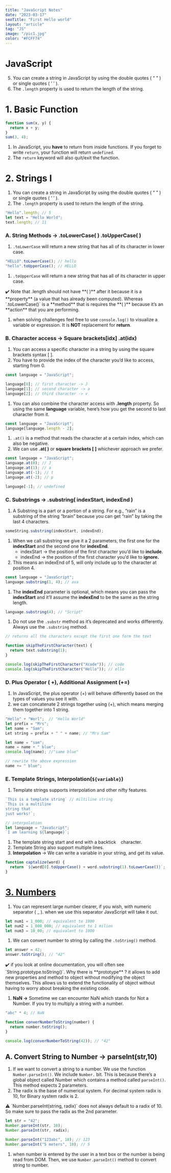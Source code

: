```yaml
---
title: "JavaScript Notes"
date: "2023-03-17"
seoTitle: "First Hello world"
layout: "article"
tag: "JS"
image: "/pic1.jpg"
color: "#FCFF74"
---
```


# JavaScript

5. You can create a string in JavaScript by using the double quotes ( “ ” ) or single quotes ( ‘ ’ ).
6. The `.length` property is used to return the length of the string.

# **1. Basic Function**

```jsx
function sum(x, y) {
  return x + y;
}
sum(3, 4);
```

1. In JavaScript, you **have** to return from inside functions. If you forget to write `return`, your function will return `undefined`.
2. The `return` keyword will also quit/exit the function.

# **2. Strings I**

1. You can create a string in JavaScript by using the double quotes ( “ ” ) or single quotes ( ‘ ’ ).
2. The `.length` property is used to return the length of the string.

```jsx
"Hello".length; // 5
let text = "Hello World";
text.length; // 11
```

### A. String Methods → .toLowerCase( ) .toUpperCase( )

1. `.toLowerCase` will return a new string that has all of its character in lower case.

```jsx
"HELLO".toLowerCase(); // hello
"hello".toUpperCase(); // HELLO
```

1. `.toUpperCase` will return a new string that has all of its character in upper case.

<aside>
✔️ Note that .length should not have **( )** after it because it is a **property** (a value that has already been computed). Whereas `.toLowerCase()` is a **method** that is requires the **( )** because it’s an **action** that you are performing.

</aside>

1. when solving challenges feel free to use `console.log()` to visualize a variable or expression. It is **NOT** replacement for **return**.

### B. Character access → Square brackets[idx] .at(idx)

1. You can access a specific character in a string by using the square brackets syntax [ ].
2. You have to provide the index of the character you’d like to access, starting from 0.

```jsx
const language = "JavaScript";

language[0]; // first character -> J
language[1]; // second character -> a
language[2]; // third character -> v
```

1. You can also combine the character access with **.length** property. So using the same **language** variable, here’s how you get the second to last character from it.

```jsx
const language = "JavaScript";
language[language.length - 2];
```

1. `.at()` is a method that reads the character at a certain index, which can also be negative.
2. We can use **.at( )** or **square brackets [ ]** whichever approach we prefer.

```jsx
const language = "JavaScript";
language.at(0); // J
language.at(1); // a
language.at(-1); // t
language.at(-2); // p

language[-1]; // undefined
```

### C. Substrings → .substring( indexStart, indexEnd )

1. A Substring is a part or a portion of a string. For e.g., “rain” is a substring of the string “brain” because you can get “rain” by taking the last 4 characters.

```jsx
someString.substring(indexStart, indexEnd);
```

1. When we call substring we give it a 2 parameters, the first one for the **indexStart** and the second one for **indexEnd**.
   - indexStart → the position of the first character you’d like to **include**.
   - indexEnd → the position of the first character you’d like to **ignore.**
2. This means an indexEnd of 5, will only include up to the character at position 4.

```jsx
const language = "JavaScript";
language.substring(1, 4); // ava
```

1. The **indexEnd** parameter is optional, which means you can pass the **indexStart** and it’ll assume the **indexEnd** to be the same as the string length.

```jsx
language.substring(4); // "Script"
```

1. Do not use the `.substr` method as it’s deprecated and works differently. Always use the `.substring` method.

```jsx
// returns all the characters except the first one form the text

function skipTheFirstCharacter(text) {
  return text.substring(1);
}

console.log(skipTheFirstCharacter("Xcode")); // code
console.log(skipTheFirstCharacter("Hello")); // ello
```

### D. Plus Operator ( +), Additional Assignment (+=)

1. In JavaScript, the plus operator (+) will behave differently based on the types of values you see it with.
2. we can concatenate 2 strings together using (+), which means merging them together into 1 string.

```jsx
"Hello" + "Worl";  // "Hello World"
let prefix = "Mrs";
let name = "Sam";
Let string = prefix + " " + name; // "Mrs Sam"

let name = "sam";
name = name + " blue";
console.log(name); //"same blue"

// rewrite the above expression
name += " blue";
```

### E. Template Strings, Interpolation(`${variable}`)

1. Template strings supports interpolation and other nifty features.

```jsx
`This is a template string` // miltiline string
`This is a multiline
string that 
just works!`;

// interpolation
let language = "JavaScript";
`I am learning ${language}`;
```

1. The template string start and end with a backtick **` `** character.
2. Template String also support multiple lines.
3. **Interpolation** → We can write a variable in your string, and get its value.

```jsx
function captalize(word) {
  return `${word[0].toUpperCase() + word.substring(1).toLowerCase()}`;
}
```

# [**3. Numbers**](https://www.notion.so/JavaScript-131fac51ebe242bba7b800b47e66f192?pvs=21)

1. You can represent large number clearer, if you wish, with numeric separator ( \_ ). when we use this separator JavaScript will take it out.

```jsx
let num1 = 1_000; // equivalent to 1000
let num2 = 1_000_000; // equivalent to 1 milion
let num3 = 10_00; // equivalent to 1000
```

1. We can convert number to string by calling the `.toString()` method.

```jsx
let answer = 42;
answer.toString(); // "42"
```

<aside>
✔️ if you look at online documentation, you will often see `String.prototype.toString()`. Why there is **prototype** ? it allows to add new properties and method to object without modifying the object themselves. This allows us to extend the functionality of object without having to worry about breaking the existing code.

</aside>

1. **NaN →** Sometime we can encounter NaN which stands for Not a Number. If you try to multiply a string with a number.

```jsx
"abc" * 4; // NaN

function converNumberToString(number) {
  return number.toString();
}

console.log(converNumberToString(42)); // "42"
```

## A. Convert String to Number → parseInt(str,10)

1. If we want to convert a string to a number. We use the function `Number.parseInt()`. We include `Number.` bit. This is because there’s a global object called Number which contains a method called `parseInt()`. This method expects 2 parameters.
2. The radix is the base of numerical system. For decimal system radix is 10, for Binary system radix is 2.

<aside>
⚠️ `Number.parseInt(string, radix)` does not always default to a radix of 10. So make sure to pass the radix as the 2nd parameter.

</aside>

```jsx
let str = "42";
Number.parseInt(str, 10);
Number.parseInt(str, radix);

Number.parseInt("123abc", 10); // 123
Number.parseInt("5 meters", 10); // 5
```

1. when number is entered by the user in a text box or the number is being read from DOM. Then, we use `Number.parseInt()` method to convert string to number.
